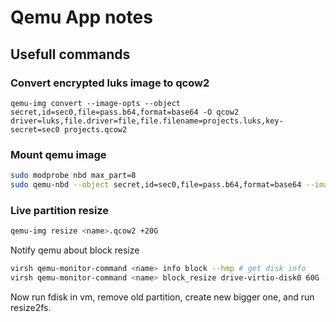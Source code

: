 # Qemu App notes

## Usefull commands

### Convert encrypted luks image to qcow2

```
qemu-img convert --image-opts --object secret,id=sec0,file=pass.b64,format=base64 -O qcow2 driver=luks,file.driver=file,file.filename=projects.luks,key-secret=sec0 projects.qcow2
```
### Mount qemu image

```bash
sudo modprobe nbd max_part=8
sudo qemu-nbd --object secret,id=sec0,file=pass.b64,format=base64 --image-opts --connect=/dev/nbd0 driver=luks,file.driver=file,file.filename=firstorbital.luks,key-secret=sec
```

### Live partition resize

```bash
qemu-img resize <name>.qcow2 +20G
```

Notify qemu about block resize

```bash
virsh qemu-monitor-command <name> info block --hmp # get disk info
virsh qemu-monitor-command <name> block_resize drive-virtio-disk0 60G --hmp # resize to a new size
```

Now run fdisk in vm, remove old partition, create new bigger one, and run resize2fs.
